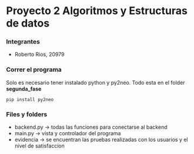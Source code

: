 # Proyecto 2 Algoritmos y Estructuras de datos

### Integrantes

- Roberto Rios, 20979

### Correr el programa

Solo es necesario tener instalado python y py2neo. Todo esta en el folder **segunda_fase**

`pip install py2neo`

### Files y folders

- backend.py -> todas las funciones para conectarse al backend
- main.py -> vista y controlador del programa
- evidencia -> se encuentran las pruebas realizadas con los usuarios y el nivel de satisfaccion
